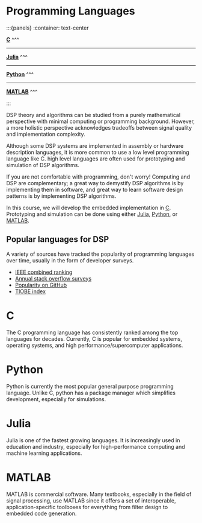 # Programming Languages

:::{panels}
:container: text-center

**[C](#c)**
^^^

---

**[Julia](#julia)**
^^^

---

**[Python](#python)**
^^^

---

**[MATLAB](#matlab)**
^^^


:::



DSP theory and algorithms can be studied from a purely mathematical 
perspective with minimal computing or programming background. However, a more 
holistic perspective acknowledges tradeoffs between signal quality and 
implementation complexity. 

Although some DSP systems are implemented in assembly or hardware description 
languages, it is more common to use a low level programming language like C. 
high level languages are often used for prototyping and simulation of DSP 
algorithms.

If you are not comfortable with programming, don't worry! Computing and DSP 
are complementary; a great way to demystify DSP algorithms is by implementing 
them in software, and great way to learn software design patterns is by 
implementing DSP algorithms.

In this course, we will develop the embedded implementation in [C](#c). 
Prototyping and simulation can be done using either 
[Julia](#julia), [Python](#python), or [MATLAB](#matlab).

## Popular languages for DSP

A variety of sources have tracked the popularity of programming languages over 
time, usually in the form of developer surveys.

* [IEEE combined ranking][ieee]
* [Annual stack overflow surveys][stack]
* [Popularity on GitHub][octoverse]
* [TIOBE index][tiobe]

[octoverse]:https://octoverse.github.com
[stack]:https://insights.stackoverflow.com/survey/
[ieee]:https://spectrum.ieee.org/top-programming-languages/
[tiobe]:https://www.tiobe.com/tiobe-index/

# C

The C programming language has consistently ranked among the top languages for 
decades. Currently, C is popular for embedded systems, operating systems, and 
high performance/supercomputer applications.

# Python

Python is currently the most popular general purpose programming language.
Unlike C, python has a package manager which simplifies development, 
especially for simulations.

# Julia

Julia is one of the fastest growing languages. It is increasingly used in
education and industry, especially for high-performance computing and 
machine learning applications.

# MATLAB

MATLAB is commercial software. Many textbooks, especially in the field of 
signal processing, use MATLAB since it offers a set of interoperable, 
application-specific toolboxes for everything from filter design to
embedded code generation.



